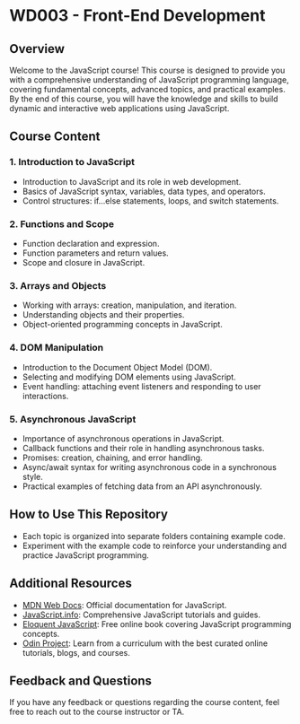 
# WD003 - Front-End Development

## Overview

Welcome to the JavaScript course! This course is designed to provide you with a comprehensive understanding of JavaScript programming language, covering fundamental concepts, advanced topics, and practical examples. By the end of this course, you will have the knowledge and skills to build dynamic and interactive web applications using JavaScript.

## Course Content

### 1. Introduction to JavaScript
- Introduction to JavaScript and its role in web development.
- Basics of JavaScript syntax, variables, data types, and operators.
- Control structures: if...else statements, loops, and switch statements.

### 2. Functions and Scope
- Function declaration and expression.
- Function parameters and return values.
- Scope and closure in JavaScript.

### 3. Arrays and Objects
- Working with arrays: creation, manipulation, and iteration.
- Understanding objects and their properties.
- Object-oriented programming concepts in JavaScript.

### 4. DOM Manipulation
- Introduction to the Document Object Model (DOM).
- Selecting and modifying DOM elements using JavaScript.
- Event handling: attaching event listeners and responding to user interactions.

### 5. Asynchronous JavaScript
- Importance of asynchronous operations in JavaScript.
- Callback functions and their role in handling asynchronous tasks.
- Promises: creation, chaining, and error handling.
- Async/await syntax for writing asynchronous code in a synchronous style.
- Practical examples of fetching data from an API asynchronously.

## How to Use This Repository

- Each topic is organized into separate folders containing example code.
- Experiment with the example code to reinforce your understanding and practice JavaScript programming.

## Additional Resources

- [MDN Web Docs](https://developer.mozilla.org/en-US/docs/Web/JavaScript): Official documentation for JavaScript.
- [JavaScript.info](https://javascript.info/): Comprehensive JavaScript tutorials and guides.
- [Eloquent JavaScript](https://eloquentjavascript.net/): Free online book covering JavaScript programming concepts.
- [Odin Project](https://www.theodinproject.com/paths/full-stack-javascript/courses/javascript): Learn from a curriculum with the best curated online tutorials, blogs, and courses.

## Feedback and Questions

If you have any feedback or questions regarding the course content, feel free to reach out to the course instructor or TA.

